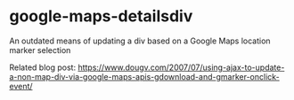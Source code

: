 # google-maps-detailsdiv
An outdated means of updating a div based on a Google Maps location marker selection

Related blog post: https://www.dougv.com/2007/07/using-ajax-to-update-a-non-map-div-via-google-maps-apis-gdownload-and-gmarker-onclick-event/
